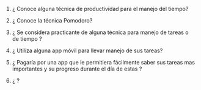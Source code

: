 1. ¿ Conoce alguna técnica de productividad para el manejo del tiempo?

2. ¿ Conoce la técnica Pomodoro?

3. ¿ Se considera practicante de alguna técnica para manejo de tareas o de tiempo ?

4. ¿ Utiliza alguna app móvil para llevar manejo de sus tareas?

5. ¿ Pagaría por una app que le permitiera fácilmente saber sus tareas mas importantes y su progreso durante el día de estas ?

6. ¿  ?